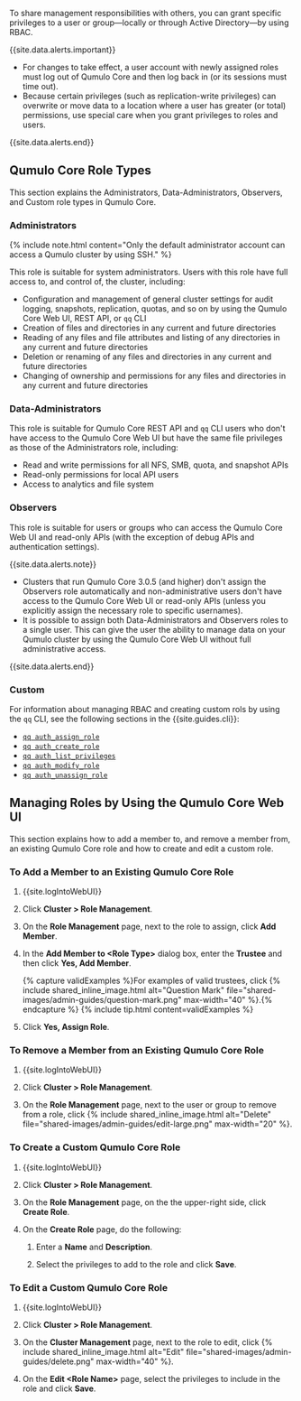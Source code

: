 To share management responsibilities with others, you can grant specific privileges to a user or group&mdash;locally or through Active Directory&mdash;by using RBAC.

<a id="custom-roles"></a>

{{site.data.alerts.important}}
<ul>
  <li>For changes to take effect, a user account with newly assigned roles must log out of Qumulo Core and then log back in (or its sessions must time out).</li>
  <li>Because certain privileges (such as replication-write privileges) can overwrite or move data to a location where a user has greater (or total) permissions, use special care when you grant privileges to roles and users.</li>
</ul>
{{site.data.alerts.end}}

## Qumulo Core Role Types
This section explains the Administrators, Data-Administrators, Observers, and Custom role types in Qumulo Core.

### Administrators
{% include note.html content="Only the default administrator account can access a Qumulo cluster by using SSH." %}

This role is suitable for system administrators. Users with this role have full access to, and control of, the cluster, including:

* Configuration and management of general cluster settings for audit logging, snapshots, replication, quotas, and so on by using the Qumulo Core Web UI, REST API, or `qq` CLI
* Creation of files and directories in any current and future directories
* Reading of any files and file attributes and listing of any directories in any current and future directories
* Deletion or renaming of any files and directories in any current and future directories
* Changing of ownership and permissions for any files and directories in any current and future directories

### Data-Administrators
This role is suitable for Qumulo Core REST API and `qq` CLI users who don't have access to the Qumulo Core Web UI but have the same file privileges as those of the Administrators role, including:

* Read and write permissions for all NFS, SMB, quota, and snapshot APIs
* Read-only permissions for local API users
* Access to analytics and file system

### Observers
This role is suitable for users or groups who can access the Qumulo Core Web UI and read-only APIs (with the exception of debug APIs and authentication settings).

{{site.data.alerts.note}}
<ul>
  <li>Clusters that run Qumulo Core 3.0.5 (and higher) don't assign the Observers role automatically and non-administrative users don't have access to the Qumulo Core Web UI or read-only APIs (unless you explicitly assign the necessary role to specific usernames).</li>
  <li>It is possible to assign both Data-Administrators and Observers roles to a single user. This can give the user the ability to manage data on your Qumulo cluster by using the Qumulo Core Web UI without full administrative access.</li>
</ul>
{{site.data.alerts.end}}

### Custom
For information about managing RBAC and creating custom rols by using the `qq` CLI, see the following sections in the {{site.guides.cli}}:

* [`qq auth_assign_role`](https://docs.qumulo.com/qq-cli-command-guide/auth/auth_assign_role.html)
* [`qq auth_create_role`](https://docs.qumulo.com/qq-cli-command-guide/auth/auth_create_role.html)
* [`qq auth_list_privileges`](https://docs.qumulo.com/qq-cli-command-guide/auth/auth_list_privileges.html)
* [`qq auth_modify_role`](https://docs.qumulo.com/qq-cli-command-guide/auth/auth_modify_role.html)
* [`qq auth_unassign_role`](https://docs.qumulo.com/qq-cli-command-guide/auth/auth_unassign_role.html)


## Managing Roles by Using the Qumulo Core Web UI
This section explains how to add a member to, and remove a member from, an existing Qumulo Core role and how to create and edit a custom role.

### To Add a Member to an Existing Qumulo Core Role
1. {{site.logIntoWebUI}}

1. Click **Cluster > Role Management**.

1. On the **Role Management** page, next to the role to assign, click **Add Member**.

1. In the **Add Member to &lt;Role Type&gt;** dialog box, enter the **Trustee** and then click **Yes, Add Member**.

   {% capture validExamples %}For examples of valid trustees, click {% include shared_inline_image.html alt="Question Mark" file="shared-images/admin-guides/question-mark.png" max-width="40" %}.{% endcapture %}
   {% include tip.html content=validExamples %}
   
1. Click **Yes, Assign Role**.

### To Remove a Member from an Existing Qumulo Core Role
1. {{site.logIntoWebUI}}

1. Click **Cluster > Role Management**.

1. On the **Role Management** page, next to the user or group to remove from a role, click {% include shared_inline_image.html alt="Delete" file="shared-images/admin-guides/edit-large.png" max-width="20" %}.

### To Create a Custom Qumulo Core Role
1. {{site.logIntoWebUI}}

1. Click **Cluster > Role Management**.

1. On the **Role Management** page, on the the upper-right side, click **Create Role**.

1. On the **Create Role** page, do the following:

   1. Enter a **Name** and **Description**.

   1. Select the privileges to add to the role and click **Save**.

### To Edit a Custom Qumulo Core Role
1. {{site.logIntoWebUI}}

1. Click **Cluster > Role Management**.

1. On the **Cluster Management** page, next to the role to edit, click {% include shared_inline_image.html alt="Edit" file="shared-images/admin-guides/delete.png" max-width="40" %}.

1. On the **Edit &lt;Role Name&gt;** page, select the privileges to include in the role and click **Save**.
